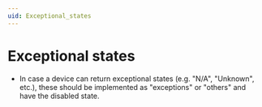 ```yaml
---
uid: Exceptional_states
---
```


# Exceptional states

- In case a device can return exceptional states (e.g. "N/A", "Unknown", etc.), these should be implemented as "exceptions" or "others" and have the disabled state.
